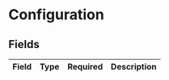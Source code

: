 # Configuration


## Fields

| Field       | Type        | Required    | Description |
| ----------- | ----------- | ----------- | ----------- |